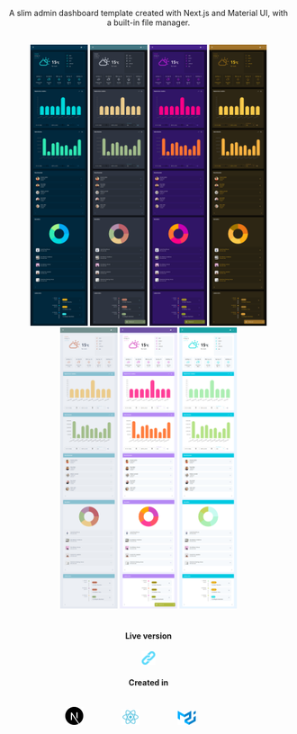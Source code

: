 <p align="center">A slim admin dashboard template created with Next.js and Material UI, with a built-in file manager.</p>



<br/>



<div align="center">
    <img style="height: 500px; width: auto;" src="public/preview/col1.png" alt="Purple dark theme preview" title="Purple dark theme" >
    <img style="height: 500px; width: auto;" src="public/preview/col2.png" alt="Purple dark theme preview" title="Purple dark theme" >
    <img style="height: 500px; width: auto;" src="public/preview/col3.png" alt="Purple dark theme preview" title="Purple dark theme" >
    <img style="height: 500px; width: auto;" src="public/preview/col4.png" alt="Purple dark theme preview" title="Purple dark theme" >
    <img style="height: 500px; width: auto;" src="public/preview/col5.png" alt="Purple dark theme preview" title="Purple dark theme" >
    <img style="height: 500px; width: auto;" src="public/preview/col6.png" alt="Purple dark theme preview" title="Purple dark theme" >
    <img style="height: 500px; width: auto;" src="public/preview/col7.png" alt="Purple dark theme preview" title="Purple dark theme" >
</div>


<br>
<h4 align="center">Live version</h4>
<h4 align="center" style="text-align: center;"><a href="https://react-nextjs-dashboard.vercel.app/"><img src="public/preview/link.svg" alt="Preview" title="Preview" style="width: 24px; height: auto;"></a></h4> 

<h4 align="center">Created in</h4>
<br>
<div align="center" style="display: inline-block; width: 100%">
    <img src="public/preview/next.svg" alt="Nextjs logo" title="Next.js" style="width: 32px; height: auto; margin-right: 64px;">
    <img src="public/preview/react.svg" alt="React logo" title="React" style="width: 32px; height: auto; margin-right: 64px;">
    <img src="public/preview/mui.svg" alt="Material UI logo" title="Material UI" style="width: 32px; height: auto; margin-right: 64px;"/>
</div>